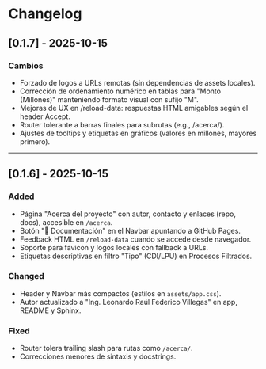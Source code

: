 # Changelog

## [0.1.7] - 2025-10-15

### Cambios
- Forzado de logos a URLs remotas (sin dependencias de assets locales).
- Corrección de ordenamiento numérico en tablas para "Monto (Millones)" manteniendo formato visual con sufijo "M".
- Mejoras de UX en /reload-data: respuestas HTML amigables según el header Accept.
- Router tolerante a barras finales para subrutas (e.g., /acerca/).
- Ajustes de tooltips y etiquetas en gráficos (valores en millones, mayores primero).

---

## [0.1.6] - 2025-10-15
### Added
- Página "Acerca del proyecto" con autor, contacto y enlaces (repo, docs), accesible en `/acerca`.
- Botón "📖 Documentación" en el Navbar apuntando a GitHub Pages.
- Feedback HTML en `/reload-data` cuando se accede desde navegador.
- Soporte para favicon y logos locales con fallback a URLs.
- Etiquetas descriptivas en filtro "Tipo" (CDI/LPU) en Procesos Filtrados.

### Changed
- Header y Navbar más compactos (estilos en `assets/app.css`).
- Autor actualizado a "Ing. Leonardo Raúl Federico Villegas" en app, README y Sphinx.

### Fixed
- Router tolera trailing slash para rutas como `/acerca/`.
- Correcciones menores de sintaxis y docstrings.


